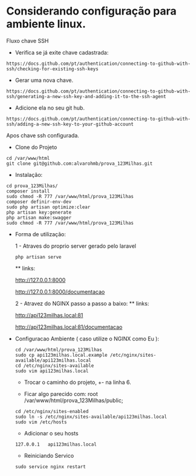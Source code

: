 # Considerando configuração para ambiente linux.
Fluxo chave SSH
* Verifica se já exite chave cadastrada:
```
https://docs.github.com/pt/authentication/connecting-to-github-with-ssh/checking-for-existing-ssh-keys
```
* Gerar uma nova chave.
```
https://docs.github.com/pt/authentication/connecting-to-github-with-ssh/generating-a-new-ssh-key-and-adding-it-to-the-ssh-agent
```
* Adicione ela no seu git hub.
```
https://docs.github.com/pt/authentication/connecting-to-github-with-ssh/adding-a-new-ssh-key-to-your-github-account
```
Apos chave ssh configurada.
* Clone do Projeto
```
cd /var/www/html
git clone git@github.com:alvarohmb/prova_123Milhas.git
```
* Instalação:
```
cd prova_123Milhas/
composer install
sudo chmod -R 777 /var/www/html/prova_123Milhas
composer definir-env-dev
sudo php artisan optimize:clear
php artisan key:generate
php artisan make:swagger
sudo chmod -R 777 /var/www/html/prova_123Milhas
```

* Forma de utilização:

    1 - Atraves do proprio server gerado pelo laravel

    ```
    php artisan serve
    ```

    ** links:

    http://127.0.0.1:8000

    http://127.0.0.1:8000/documentacao


    2 - Atravez do NGINX passo a passo a baixo:
    ** links:

    http://api123milhas.local:81

    http://api123milhas.local:81/documentacao


* Configuracao Ambiente ( caso utilize o NGINX como Eu ):
    ```
    cd /var/www/html/prova_123Milhas
    sudo cp api123milhas.local.example /etc/nginx/sites-available/api123milhas.local
    cd /etc/nginx/sites-available
    sudo vim api123milhas.local
    ```
    * Trocar o caminho do projeto, +- na linha 6.

    * Ficar algo parecido com: root /var/www/html/prova_123Milhas/public;

    ```
    cd /etc/nginx/sites-enabled
    sudo ln -s /etc/nginx/sites-available/api123milhas.local
    sudo vim /etc/hosts
    ```

    * Adicionar o seu hosts
    ```
    127.0.0.1   api123milhas.local
    ```

    * Reiniciando Servico
    ```
    sudo service nginx restart
    ```
